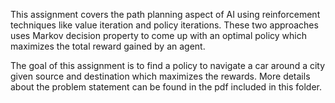 This assignment covers the path planning aspect of AI using reinforcement techniques like value iteration and policy iterations.
These two approaches uses Markov decision property to come up with an optimal policy which maximizes the total reward gained by an agent.

The goal of this assignment is to find a policy to navigate a car around a city given source and destination which maximizes the rewards.
More details about the problem statement can be found in the pdf included in this folder.

